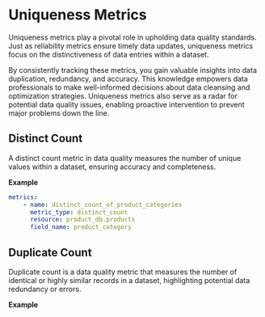 # **Uniqueness Metrics**

Uniqueness metrics play a pivotal role in upholding data quality standards. Just as reliability metrics ensure timely data updates, uniqueness metrics focus on the distinctiveness of data entries within a dataset.

By consistently tracking these metrics, you gain valuable insights into data duplication, redundancy, and accuracy. This knowledge empowers data professionals to make well-informed decisions about data cleansing and optimization strategies. Uniqueness metrics also serve as a radar for potential data quality issues, enabling proactive intervention to prevent major problems down the line.


## **Distinct Count**

 A distinct count metric in data quality measures the number of unique values within a dataset, ensuring accuracy and completeness.

**Example**

```yaml title="dcs_config.yaml"
metrics:
    - name: distinct_count_of_product_categories
      metric_type: distinct_count
      resource: product_db.products
      field_name: product_category
```


## **Duplicate Count**

Duplicate count is a data quality metric that measures the number of identical or highly similar records in a dataset, highlighting potential data redundancy or errors.

**Example**

```yaml title="dcs_config.yaml"

```

